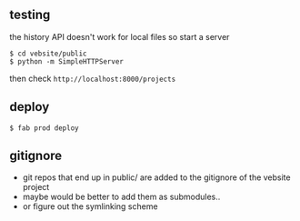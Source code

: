 ## testing
the history API doesn't work for local files so start a server

    $ cd vebsite/public
    $ python -m SimpleHTTPServer

then check `http://localhost:8000/projects`

## deploy

    $ fab prod deploy

## gitignore
 - git repos that end up in public/ are added to the gitignore of the vebsite project
 - maybe would be better to add them as submodules..
 - or figure out the symlinking scheme
